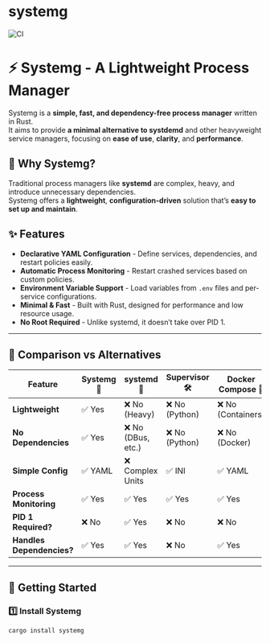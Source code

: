# systemg

![CI](https://github.com/ra0x3/systemg/actions/workflows/ci.yaml/badge.svg)

# ⚡ Systemg - A Lightweight Process Manager

Systemg is a **simple, fast, and dependency-free process manager** written in Rust.  
It aims to provide **a minimal alternative to systdemd** and other heavyweight service managers, focusing on **ease of use**, **clarity**, and **performance**.

## 🚀 Why Systemg?

Traditional process managers like **systemd** are complex, heavy, and introduce unnecessary dependencies.  
Systemg offers a **lightweight**, **configuration-driven** solution that’s **easy to set up and maintain**.

## ✨ Features

- **Declarative YAML Configuration** - Define services, dependencies, and restart policies easily.
- **Automatic Process Monitoring** - Restart crashed services based on custom policies.
- **Environment Variable Support** - Load variables from `.env` files and per-service configurations.
- **Minimal & Fast** - Built with Rust, designed for performance and low resource usage.
- **No Root Required** - Unlike systemd, it doesn’t take over PID 1.

---

## 🔄 Comparison vs Alternatives

| Feature            | Systemg 🚀       | systemd 🏢         | Supervisor 🛠️   | Docker Compose 🐳  |
|--------------------|-----------------|-----------------|-----------------|------------------|
| **Lightweight**    | ✅ Yes           | ❌ No (Heavy)   | ❌ No (Python)  | ❌ No (Containers) |
| **No Dependencies**| ✅ Yes           | ❌ No (DBus, etc.) | ❌ No (Python)  | ❌ No (Docker)    |
| **Simple Config**  | ✅ YAML          | ❌ Complex Units | ✅ INI          | ✅ YAML          |
| **Process Monitoring** | ✅ Yes      | ✅ Yes         | ✅ Yes         | ✅ Yes          |
| **PID 1 Required?**| ❌ No            | ✅ Yes         | ❌ No          | ❌ No           |
| **Handles Dependencies?** | ✅ Yes  | ✅ Yes         | ❌ No          | ✅ Yes          |

---

## 📖 Getting Started

### **1️⃣ Install Systemg**
```sh
cargo install systemg
